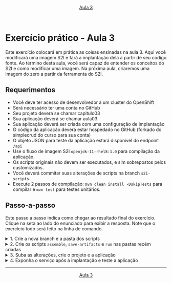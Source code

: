 <p align="center"><a href="../aula03">Aula 3</a></p>
<br/>

# Exercício prático - Aula 3

Este exercício colocará em prática as coisas ensinadas na aula 3. Aqui você modificará uma imagem S2I e fará a implantação dela a partir de seu código fonte. Ao término desta aula, você será capaz de entender os conceitos do S2I e como modificar uma imagem. Na próxima aula, criaremos uma imagem do zero a partir da ferramenta do S2I.

## Requerimentos
- Você deve ter acesso de desenvolvedor a um cluster do OpenShift
- Será necessário ter uma conta no GitHub
- Seu projeto deverá se chamar capitulo03
- Sua aplicação deverá se chamar aula03
- Sua aplicação deverá ser criada com uma configuração de implantação
- O código da aplicação deverá estar hospedado no GitHub (forkado do simplecrud do curso para sua conta)
- O objeto JSON para teste da aplicação estará disponível do endpoint `/api`
- Use o fluxo de imagem S2I `openjdk-11-rhel8:1.0` para compilação da aplicação.
- Os scripts originais não devem ser executados, e sim sobrepostos pelos customizados.
- Você deverá commitar suas alterações de scripts na branch `s2i-scripts`.
- Execute 2 passos de compilação: `mvn clean install -DskipTests` para compilar e `mvn test` para testes unitários.

## Passo-a-passo
Este passo a passo indica como chegar ao resultado final do exercício. Clique na seta ao lado do enunciado para exibir a resposta. Note que o exercício todo será feito na linha de comando.

<details> 
  <summary>1. Crie a nova branch e a pasta dos scripts</summary>
  
```bash
# Esses comandos devem ser executados na pasta raiz da aplicação
git checkout -b s2i-scripts
mkdir -p .s2i/bin
```

</details>

<details> 
  <summary>2. Crie os scripts <code>assemble</code>, <code>save-artifacts</code> e <code>run</code> nas pastas recém criadas</summary>
  
Assemble:
```bash
#!/bin/bash

# Caso o script seja executado com -h, instruções são exibidas
if [[ "$1" == "-h" ]]; then
	exec /usr/libexec/s2i/usage
fi

# Restaura dependências do maven para a pasta do .m2
if [ "$(ls /tmp/artifacts/ 2>/dev/null)" ]; then
  echo "--> Restaurando artefatos de compilação..."
  shopt -s dotglob
  mv /tmp/artifacts ${HOME}/.m2
  shopt -u dotglob
fi

# Copia o código fonte para sua pasta
echo "--> Instalando código fonte da aplicação..."
cp -Rf /tmp/src/. /opt/java-app

# Compila a aplicação
echo "--> Compilando código fonte da aplicação..."
mvn clean install -DskipTests -f /opt/java-app/pom.xml

# Executa os testes
echo "--> Executando testes unitários da aplicação..."
mvn test -f /opt/java-app/pom.xml
```

Run:
```bash
#!/bin/bash

# Inicia a execução da aplicação
echo "--> Iniciando aplicação a partir de arquivo JAR"
exec java -jar /opt/java-app/target/*.jar
```

Save artifacts:
```bash
#!/bin/bash

if [ -d ${HOME}/.m2 ]; then
    pushd ${HOME}
    echo "--> Salvando artefatos de compilação..."
    tar cf - ${HOME}/.m2
    popd
fi
```

</details>

<details> 
  <summary>3. Suba as alterações, crie o projeto e a aplicação</summary>
  
```bash
# Commit das alterações
git add .
git commit -m "criação de scripts s2i"
git push -u origin s2i-scripts

# Criação dos recursos
oc new-project capitulo03
oc new-app --name aula03 openjdk-11-rhel8:1.0~https://github.com/seu_usuario/simplecrud-spring.git#s2i-scripts

# Acompnhamento de compilação
oc logs -f bc/aula03
watch -n 1 oc get pod
```

</details>

<details> 
  <summary>4. Exponha o serviço após a implantação e teste a aplicação</summary>
  
```bash
oc expose svc aula03
oc get route

curl aula03-capitulo03.apps.cluster.com/api
{"hostname":"simplecrud-1-f7zn2","Mensagem a todos":"Mas para onde vai o mundo?","Banco de dados":"H2","Perfil da aplicação":"default","OpenShift é muito":"maneiro","Mensagem":"Olá, Mundo!","Está aplicação está rodando em":"português"}
```

</details>

---
<p align="center"><a href="../aula03">Aula 3</a></p>